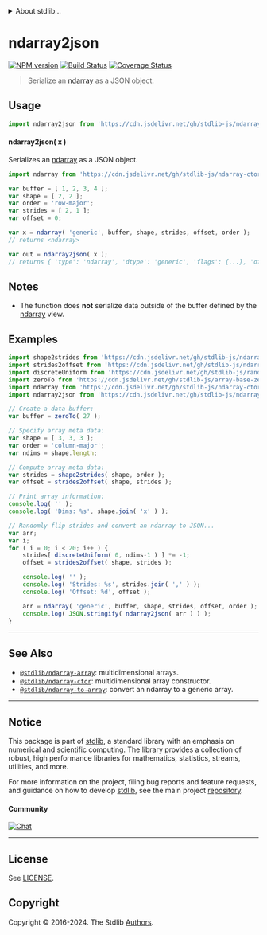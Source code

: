 <!--

@license Apache-2.0

Copyright (c) 2024 The Stdlib Authors.

Licensed under the Apache License, Version 2.0 (the "License");
you may not use this file except in compliance with the License.
You may obtain a copy of the License at

   http://www.apache.org/licenses/LICENSE-2.0

Unless required by applicable law or agreed to in writing, software
distributed under the License is distributed on an "AS IS" BASIS,
WITHOUT WARRANTIES OR CONDITIONS OF ANY KIND, either express or implied.
See the License for the specific language governing permissions and
limitations under the License.

-->


<details>
  <summary>
    About stdlib...
  </summary>
  <p>We believe in a future in which the web is a preferred environment for numerical computation. To help realize this future, we've built stdlib. stdlib is a standard library, with an emphasis on numerical and scientific computation, written in JavaScript (and C) for execution in browsers and in Node.js.</p>
  <p>The library is fully decomposable, being architected in such a way that you can swap out and mix and match APIs and functionality to cater to your exact preferences and use cases.</p>
  <p>When you use stdlib, you can be absolutely certain that you are using the most thorough, rigorous, well-written, studied, documented, tested, measured, and high-quality code out there.</p>
  <p>To join us in bringing numerical computing to the web, get started by checking us out on <a href="https://github.com/stdlib-js/stdlib">GitHub</a>, and please consider <a href="https://opencollective.com/stdlib">financially supporting stdlib</a>. We greatly appreciate your continued support!</p>
</details>

# ndarray2json

[![NPM version][npm-image]][npm-url] [![Build Status][test-image]][test-url] [![Coverage Status][coverage-image]][coverage-url] <!-- [![dependencies][dependencies-image]][dependencies-url] -->

> Serialize an [ndarray][@stdlib/ndarray/ctor] as a JSON object.

<!-- Section to include introductory text. Make sure to keep an empty line after the intro `section` element and another before the `/section` close. -->

<section class="intro">

</section>

<!-- /.intro -->

<!-- Package usage documentation. -->



<section class="usage">

## Usage

```javascript
import ndarray2json from 'https://cdn.jsdelivr.net/gh/stdlib-js/ndarray-to-json@deno/mod.js';
```

#### ndarray2json( x )

Serializes an [ndarray][@stdlib/ndarray/ctor] as a JSON object.

```javascript
import ndarray from 'https://cdn.jsdelivr.net/gh/stdlib-js/ndarray-ctor@deno/mod.js';

var buffer = [ 1, 2, 3, 4 ];
var shape = [ 2, 2 ];
var order = 'row-major';
var strides = [ 2, 1 ];
var offset = 0;

var x = ndarray( 'generic', buffer, shape, strides, offset, order );
// returns <ndarray>

var out = ndarray2json( x );
// returns { 'type': 'ndarray', 'dtype': 'generic', 'flags': {...}, 'offset': 0, 'order': 'row-major', 'shape': [ 3, 2 ], 'strides': [ 2, 1 ], 'data': [ 1.0, 2.0, 3.0, 4.0 ] }
```

</section>

<!-- /.usage -->

<!-- Package usage notes. Make sure to keep an empty line after the `section` element and another before the `/section` close. -->

<section class="notes">

## Notes

-   The function does **not** serialize data outside of the buffer defined by the [ndarray][@stdlib/ndarray/ctor] view.

</section>

<!-- /.notes -->

<!-- Package usage examples. -->

<section class="examples">

## Examples

<!-- eslint no-undef: "error" -->

```javascript
import shape2strides from 'https://cdn.jsdelivr.net/gh/stdlib-js/ndarray-base-shape2strides@deno/mod.js';
import strides2offset from 'https://cdn.jsdelivr.net/gh/stdlib-js/ndarray-base-strides2offset@deno/mod.js';
import discreteUniform from 'https://cdn.jsdelivr.net/gh/stdlib-js/random-base-discrete-uniform@deno/mod.js';
import zeroTo from 'https://cdn.jsdelivr.net/gh/stdlib-js/array-base-zero-to@deno/mod.js';
import ndarray from 'https://cdn.jsdelivr.net/gh/stdlib-js/ndarray-ctor@deno/mod.js';
import ndarray2json from 'https://cdn.jsdelivr.net/gh/stdlib-js/ndarray-to-json@deno/mod.js';

// Create a data buffer:
var buffer = zeroTo( 27 );

// Specify array meta data:
var shape = [ 3, 3, 3 ];
var order = 'column-major';
var ndims = shape.length;

// Compute array meta data:
var strides = shape2strides( shape, order );
var offset = strides2offset( shape, strides );

// Print array information:
console.log( '' );
console.log( 'Dims: %s', shape.join( 'x' ) );

// Randomly flip strides and convert an ndarray to JSON...
var arr;
var i;
for ( i = 0; i < 20; i++ ) {
    strides[ discreteUniform( 0, ndims-1 ) ] *= -1;
    offset = strides2offset( shape, strides );

    console.log( '' );
    console.log( 'Strides: %s', strides.join( ',' ) );
    console.log( 'Offset: %d', offset );

    arr = ndarray( 'generic', buffer, shape, strides, offset, order );
    console.log( JSON.stringify( ndarray2json( arr ) ) );
}
```

</section>

<!-- /.examples -->

<!-- Section to include cited references. If references are included, add a horizontal rule *before* the section. Make sure to keep an empty line after the `section` element and another before the `/section` close. -->

<section class="references">

</section>

<!-- /.references -->

<!-- Section for related `stdlib` packages. Do not manually edit this section, as it is automatically populated. -->

<section class="related">

* * *

## See Also

-   <span class="package-name">[`@stdlib/ndarray-array`][@stdlib/ndarray/array]</span><span class="delimiter">: </span><span class="description">multidimensional arrays.</span>
-   <span class="package-name">[`@stdlib/ndarray-ctor`][@stdlib/ndarray/ctor]</span><span class="delimiter">: </span><span class="description">multidimensional array constructor.</span>
-   <span class="package-name">[`@stdlib/ndarray-to-array`][@stdlib/ndarray/to-array]</span><span class="delimiter">: </span><span class="description">convert an ndarray to a generic array.</span>

</section>

<!-- /.related -->

<!-- Section for all links. Make sure to keep an empty line after the `section` element and another before the `/section` close. -->


<section class="main-repo" >

* * *

## Notice

This package is part of [stdlib][stdlib], a standard library with an emphasis on numerical and scientific computing. The library provides a collection of robust, high performance libraries for mathematics, statistics, streams, utilities, and more.

For more information on the project, filing bug reports and feature requests, and guidance on how to develop [stdlib][stdlib], see the main project [repository][stdlib].

#### Community

[![Chat][chat-image]][chat-url]

---

## License

See [LICENSE][stdlib-license].


## Copyright

Copyright &copy; 2016-2024. The Stdlib [Authors][stdlib-authors].

</section>

<!-- /.stdlib -->

<!-- Section for all links. Make sure to keep an empty line after the `section` element and another before the `/section` close. -->

<section class="links">

[npm-image]: http://img.shields.io/npm/v/@stdlib/ndarray-to-json.svg
[npm-url]: https://npmjs.org/package/@stdlib/ndarray-to-json

[test-image]: https://github.com/stdlib-js/ndarray-to-json/actions/workflows/test.yml/badge.svg?branch=main
[test-url]: https://github.com/stdlib-js/ndarray-to-json/actions/workflows/test.yml?query=branch:main

[coverage-image]: https://img.shields.io/codecov/c/github/stdlib-js/ndarray-to-json/main.svg
[coverage-url]: https://codecov.io/github/stdlib-js/ndarray-to-json?branch=main

<!--

[dependencies-image]: https://img.shields.io/david/stdlib-js/ndarray-to-json.svg
[dependencies-url]: https://david-dm.org/stdlib-js/ndarray-to-json/main

-->

[chat-image]: https://img.shields.io/gitter/room/stdlib-js/stdlib.svg
[chat-url]: https://app.gitter.im/#/room/#stdlib-js_stdlib:gitter.im

[stdlib]: https://github.com/stdlib-js/stdlib

[stdlib-authors]: https://github.com/stdlib-js/stdlib/graphs/contributors

[umd]: https://github.com/umdjs/umd
[es-module]: https://developer.mozilla.org/en-US/docs/Web/JavaScript/Guide/Modules

[deno-url]: https://github.com/stdlib-js/ndarray-to-json/tree/deno
[deno-readme]: https://github.com/stdlib-js/ndarray-to-json/blob/deno/README.md
[umd-url]: https://github.com/stdlib-js/ndarray-to-json/tree/umd
[umd-readme]: https://github.com/stdlib-js/ndarray-to-json/blob/umd/README.md
[esm-url]: https://github.com/stdlib-js/ndarray-to-json/tree/esm
[esm-readme]: https://github.com/stdlib-js/ndarray-to-json/blob/esm/README.md
[branches-url]: https://github.com/stdlib-js/ndarray-to-json/blob/main/branches.md

[stdlib-license]: https://raw.githubusercontent.com/stdlib-js/ndarray-to-json/main/LICENSE

[@stdlib/ndarray/ctor]: https://github.com/stdlib-js/ndarray-ctor/tree/deno

<!-- <related-links> -->

[@stdlib/ndarray/array]: https://github.com/stdlib-js/ndarray-array/tree/deno

[@stdlib/ndarray/to-array]: https://github.com/stdlib-js/ndarray-to-array/tree/deno

<!-- </related-links> -->

</section>

<!-- /.links -->
